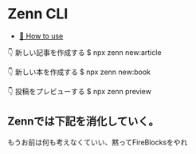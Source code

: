 # Zenn CLI

* [📘 How to use](https://zenn.dev/zenn/articles/zenn-cli-guide)

👇  新しい記事を作成する
$ npx zenn new:article

👇  新しい本を作成する
$ npx zenn new:book

👇  投稿をプレビューする
$ npx zenn preview


Zennでは下記を消化していく。
---
もうお前は何も考えなくていい、黙ってFireBlocksをやれ